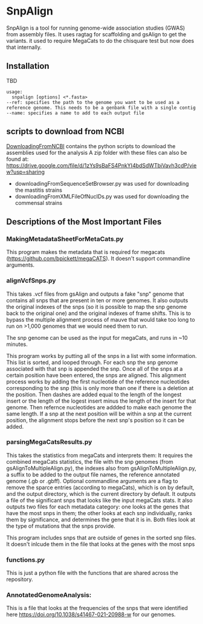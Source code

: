 # SnpAlign

SnpAlign is a tool for running genome-wide association studies (GWAS) from assembly files.
It uses ragtag for scaffolding and gsAlign to get the variants.
it used to require MegaCats to do the chisquare test but now does that internally.


## Installation
TBD

    usage:
      snpalign [options] <*.fasta>
    --ref: specifies the path to the genome you want to be used as a reference genome. This needs to be a genbank file with a single contig 
    --name: specifies a name to add to each output file
    

## scripts to download from NCBI
[DownloadingFromNCBI](src%2Fsnpalign%2FDownloadingFromNCBI) contains the python scripts to download the assemblies used for the analysis
A zip folder with these files can also be found at: https://drive.google.com/file/d/1zYs9sBaFS4PnkYI4bdSdWTbiVavh3cdP/view?usp=sharing
- downloadingFromSequenceSetBrowser.py was used for downloading the mastitis strains
- downloadingFromXMLFileOfNucIDs.py was used for downloading the commensal strains

## Descriptions of the Most Important Files

### MakingMetadataSheetForMetaCats.py
This program makes the metadata that is required for megacats (https://github.com/bpickett/megaCATS). It doesn't support commandline arguments.

### alignVcfSnps.py
This takes .vcf files from gsAlign and outputs a fake "snp" genome that contains all snps that are present in ten or more genomes. It also outputs the original indexes of the snps (so it is possible to map the snp genome back to the original one) and the original indexes of frame shifts. This is to bypass the multiple alignment process of mauve that would take too long to run on >1,000 genomes that we would need them to run.

The snp genome can be used as the input for megaCats, and runs in ~10 minutes.

This program works by putting all of the snps in a list with some information. This list is sorted, and looped through. For each snp the snp genome associated with that snp is appended the snp. Once all of the snps at a certain position have been entered, the snps are aligned. This alignment process works by adding the first nucleotide of the reference nucleotides corresponding to the snp (this is only more than one if there is a deletion at the position. Then dashes are added equal to the length of the longest insert or the length of the logest insert minus the length of the insert for that genome. Then refernce nucleotides are addded to make each genome the same length. If a snp at the next position will be within a snp at the current position, the alignment stops before the next snp's position so it can be added.

### parsingMegaCatsResults.py
This takes the statistics from megaCats and interprets them: It requires the combined megaCats statistics, the file with the snp genomes (from gsAlignToMultipleAlign.py), the indexes also from gsAlignToMultipleAlign.py, a suffix to be added to the output file names, the reference annotated genome (.gb or .gbff). Optional commandline arguments are a flag to remove the sparce entries (according to megaCats), which is on by default, and the output directory, which is the current directory by default. It outputs a file of the significant snps that looks like the input megaCats stats. It also outputs two files for each metadata category: one looks at the genes that have the most snps in them; the other looks at each snp individually, ranks them by significance, and determines the gene that it is in. Both files look at the type of mutations that the snps provide.

This program includes snps that are outside of genes in the sorted snp files. It doesn't inlcude them in the file that looks at the genes with the most snps

### functions.py
This is just a python file with the functions that are shared across the repository.

### AnnotatedGenomeAnalysis:
This is a file that looks at the frequencies of the snps that were identified here https://doi.org/10.1038/s41467-021-20988-w for our genomes. 
